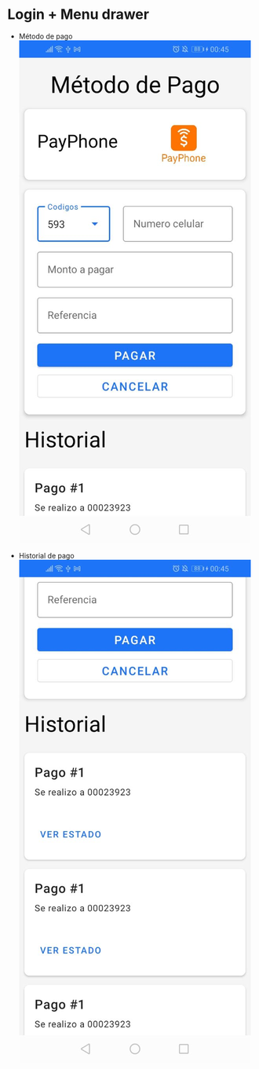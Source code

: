 # Login + Menu drawer

* Método de pago
  ![Captura 1](/imagenes/img_1.png)

* Historial de pago
  ![Captura 2](/imagenes/img.png)